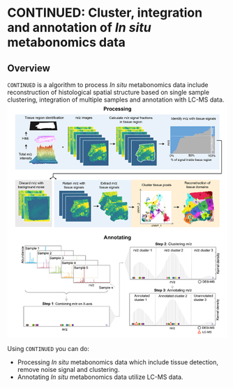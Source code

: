 # CONTINUED: Cluster, integration and annotation of *In situ* metabonomics data


## Overview
`CONTINUED` is a algorithm to process *In situ* metabonomics data include reconstruction of histological spatial structure based on single sample clustering, integration of multiple samples and annotation with LC-MS data.
![figure1](./Image/Overview.png)


Using `CONTINUED` you can do:
* Processing  *In situ* metabonomics data which include tissue detection, remove noise signal and clustering.
* Annotating *In situ* metabonomics data utilize LC-MS data.
